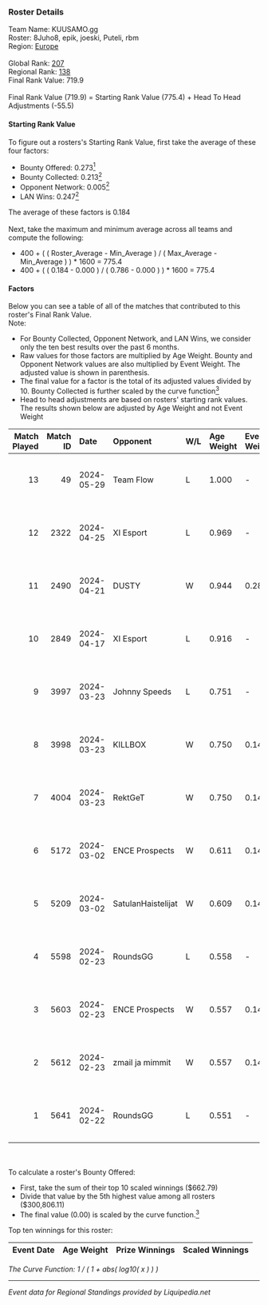 ### Roster Details<br />
Team Name: KUUSAMO.gg<br />
Roster: 8Juho8, epik, joeski, Puteli, rbm<br />
Region: [Europe]( ../standings_europe.md)<br />
<br />
Global Rank: [207](../standings_global.md)<br />
Regional Rank: [138]( ../standings_europe.md)<br />
Final Rank Value:  719.9<br />
<br />
Final Rank Value (719.9) = Starting Rank Value (775.4) + Head To Head Adjustments (-55.5)<br />

#### Starting Rank Value<br />
To figure out a rosters's Starting Rank Value, first take the average of these four factors:<br />
- Bounty Offered: 0.273[<sup>1</sup>](#table2)
- Bounty Collected: 0.213[<sup>2</sup>](#table1)
- Opponent Network: 0.005[<sup>2</sup>](#table1)
- LAN Wins: 0.247[<sup>2</sup>](#table1)

The average of these factors is 0.184<br />
<br />
Next, take the maximum and minimum average across all teams and compute the following:<br />
- 400 + ( ( Roster_Average - Min_Average ) / ( Max_Average - Min_Average ) ) * 1600 = 775.4
- 400 + ( ( 0.184 - 0.000 ) / ( 0.786 - 0.000 ) ) * 1600 = 775.4


#### Factors<br />
Below you can see a table of all of the matches that contributed to this roster's Final Rank Value.<br />
Note:<br />

- For Bounty Collected, Opponent Network, and LAN Wins, we consider only the ten best results over the past 6 months.
- Raw values for those factors are multiplied by Age Weight. Bounty and Opponent Network values are also multiplied by Event Weight. The adjusted value is shown in parenthesis.
- The final value for a factor is the total of its adjusted values divided by 10. Bounty Collected is further scaled by the curve function[<sup>3</sup>](#curveFunction)
- Head to head adjustments are based on rosters' starting rank values. The results shown below are adjusted by Age Weight and not Event Weight
<span id="table1"></span><br />


| Match Played | Match ID | Date       | Opponent           | W/L | Age Weight | Event Weight | Bounty Collected | Opponent Network | LAN Wins  | H2H Adj. | Roster                            |
| -: | -: | :- | :- | :- | :- | :- | :- | :- | :- | -: | :- |
|           13 |       49 | 2024-05-29 | Team Flow          | L   | 1.000      | -            | -                | -                | -         |   -23.24 | 8Juho8, epik, joeski, Puteli, rbm |
|           12 |     2322 | 2024-04-25 | XI Esport          | L   | 0.969      | -            | -                | -                | -         |   -19.46 | 8Juho8, epik, joeski, Puteli, rbm |
|           11 |     2490 | 2024-04-21 | DUSTY              | W   | 0.944      | 0.289        | 0.006 (0.002)    | 0.148 (0.040)    | 0 (0.000) |    11.63 | 8Juho8, epik, joeski, Puteli, rbm |
|           10 |     2849 | 2024-04-17 | XI Esport          | L   | 0.916      | -            | -                | -                | -         |   -18.72 | 8Juho8, epik, joeski, Puteli, rbm |
|            9 |     3997 | 2024-03-23 | Johnny Speeds      | L   | 0.751      | -            | -                | -                | -         |    -5.33 | 8Juho8, epik, joeski, Puteli, rbm |
|            8 |     3998 | 2024-03-23 | KILLBOX            | W   | 0.750      | 0.143        | 0.000 (0.000)    | 0.021 (0.002)    | 0 (0.000) |     3.97 | 8Juho8, epik, joeski, Puteli, rbm |
|            7 |     4004 | 2024-03-23 | RektGeT            | W   | 0.750      | 0.143        | 0.000 (0.000)    | 0.000 (0.000)    | 0 (0.000) |     2.64 | 8Juho8, epik, joeski, Puteli, rbm |
|            6 |     5172 | 2024-03-02 | ENCE Prospects     | W   | 0.611      | 0.143        | 0.001 (0.000)    | 0.034 (0.003)    | 1 (0.611) |     7.05 | 8Juho8, epik, Ounli, Puteli, rbm  |
|            5 |     5209 | 2024-03-02 | SatulanHaistelijat | W   | 0.609      | 0.143        | 0.000 (0.000)    | 0.000 (0.000)    | 1 (0.609) |     2.25 | 8Juho8, epik, Ounli, Puteli, rbm  |
|            4 |     5598 | 2024-02-23 | RoundsGG           | L   | 0.558      | -            | -                | -                | -         |   -12.32 | 8Juho8, epik, joeski, Puteli, rbm |
|            3 |     5603 | 2024-02-23 | ENCE Prospects     | W   | 0.557      | 0.143        | 0.001 (0.000)    | 0.034 (0.003)    | 1 (0.557) |     6.36 | 8Juho8, epik, joeski, Puteli, rbm |
|            2 |     5612 | 2024-02-23 | zmail ja mimmit    | W   | 0.557      | 0.143        | 0.000 (0.000)    | 0.000 (0.000)    | 1 (0.557) |     2.02 | 8Juho8, epik, joeski, Puteli, rbm |
|            1 |     5641 | 2024-02-22 | RoundsGG           | L   | 0.551      | -            | -                | -                | -         |   -12.37 | 8Juho8, epik, joeski, Puteli, rbm |

<br />
<span id="table2"></span><br />
To calculate a roster's Bounty Offered:<br />

- First, take the sum of their top 10 scaled winnings ($662.79)
- Divide that value by the 5th highest value among all rosters ($300,806.11)
- The final value (0.00) is scaled by the curve function.[<sup>3</sup>](#curveFunction)

Top ten winnings for this roster:<br />

| Event Date | Age Weight | Prize Winnings | Scaled Winnings |
| :- | -: | :- | :- |


<span id="curveFunction"></span>_The Curve Function: 1 / ( 1 + abs( log10( x ) ) )_<br />

---
_Event data for Regional Standings provided by Liquipedia.net_<br />
